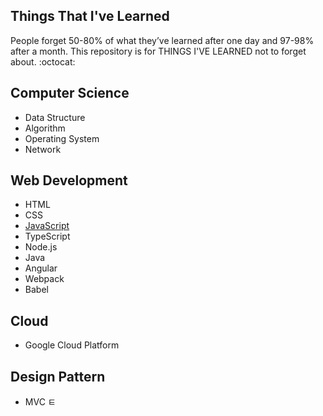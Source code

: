 ## Things That I've  Learned
People forget 50-80% of what they’ve learned after one day and 97-98% after a month. This repository is 
for THINGS I'VE LEARNED not to forget about. :octocat:

## Computer Science
 - Data Structure
 - Algorithm
 - Operating System
 - Network
 
## Web Development
  - HTML
  - CSS
  - [JavaScript](https://github.com/hellomhc/markdowntest/blob/master/JavaScript.md)
  - TypeScript
  - Node.js
  - Java
  - Angular
  - Webpack
  - Babel
  
## Cloud
  - Google Cloud Platform
  
## Design Pattern
  - MVC
ㅌ
